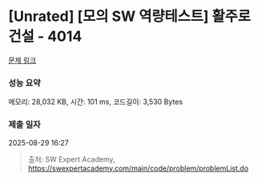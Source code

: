 # [Unrated] [모의 SW 역량테스트] 활주로 건설 - 4014 

[문제 링크](https://swexpertacademy.com/main/code/problem/problemDetail.do?contestProbId=AWIeW7FakkUDFAVH) 

### 성능 요약

메모리: 28,032 KB, 시간: 101 ms, 코드길이: 3,530 Bytes

### 제출 일자

2025-08-29 16:27



> 출처: SW Expert Academy, https://swexpertacademy.com/main/code/problem/problemList.do